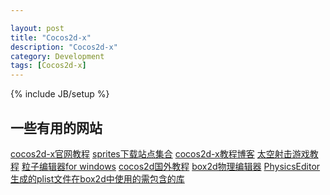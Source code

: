 ```yaml
---

layout: post
title: "Cocos2d-x"
description: "Cocos2d-x"
category: Development
tags: [Cocos2d-x]
---
```

{% include JB/setup %}

一些有用的网站
--------------

[cocos2d-x官网教程](http://cocos2d-x.org/projects/cocos2d-x/wiki/Tutorials)
[sprites下载站点集合](http://www.freewebs.com/absentminded-/sprite.htm)
[cocos2d-x教程博客](http://www.cnblogs.com/FlyingPacer/)
[太空射击游戏教程](http://www.cocoachina.com/gamedev/gameengine/2012/0502/4210.html)
[粒子编辑器for windows](http://code.google.com/p/cocos2d-windows-particle-editor/)
[cocos2d国外教程](http://www.raywenderlich.com)
[box2d物理编辑器](http://www.codeandweb.com/physicseditor/)
[PhysicsEditor生成的plist文件在box2d中使用的需包含的库](http://www.channon.us/projects/gb2shapecache-for-cocos2d-x-2-0/)
